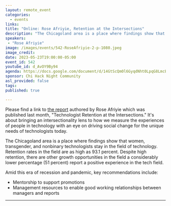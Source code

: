 ```yaml
---
layout: remote_event
categories:
  - events
links: 
title: "Online: Rose Afriyie, Retention at the Intersections"
description: "The Chicagoland area is a place where findings show that women, transgender, and nonbinary technologists stay in the field of technology. Retention rates in the field are as high as 93.1 percent. Despite high retention, there are other growth opportunities in the field; a considerably lower percentage (51 percent) report a positive experience in the tech field."
speakers:
 - "Rose Afriyie"
image: /images/events/542-RoseAfriyie-2-p-1080.jpeg
image_credit:
date: 2023-05-23T19:00:00-05:00
event_id: 542
youtube_id: d_AvOY9By94
agenda: https://docs.google.com/document/d/14GtScQm0l6GyqdNht0LpqG8LmcEF7i3COjNJ06PaTj8/edit#
sponsor: Chi Hack Night Community
asl_provided: false
tags: 
published: true

---
```


Please find a link to [the report](http://www.getcities.org/retention-at-the-intersections/) authored by Rose Afriyie which was published last month, "Technologist Retention at the Intersections." It's about bringing an intersectionality lens to how we measure the experiences of people in technology with an eye on driving social change for the unique needs of technologists today.

The Chicagoland area is a place where findings show that women, transgender, and nonbinary technologists stay in the field of technology. Retention rates in the field are as high as 93.1 percent. Despite high retention, there are other growth opportunities in the field a considerably lower percentage (51 percent) report a positive experience in the tech field.

Amid this era of recession and pandemic, key recommendations include:

- Mentorship to support promotions
- Management resources to enable good working relationships between managers and reports

---
